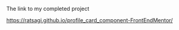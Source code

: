 The link to my completed project

 https://ratsagi.github.io/profile_card_component-FrontEndMentor/
